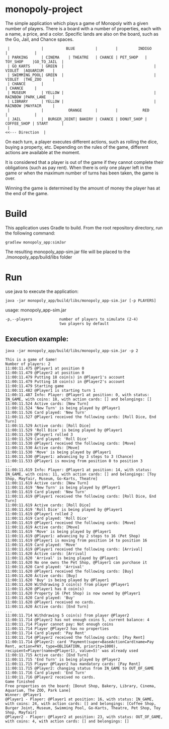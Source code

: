 monopoly-project
================

The simple application which plays a game of Monopoly with a given number of players.
There is a board with a number of properties, each with a name, a price, and a color.
Specific lands are also on the board, such as the Go, Jail, and Chance spaces.

     |              |          BLUE         |        |         INDIGO           |            |
     | PARKING      | CINEMA    | THEATRE   | CHANCE | PET_SHOP   | TOY_SHOP    |GO_TO_JAIL  |
     | GO_KARTS     | GREEN  |                                        | VIOLET  |AQUARIUM    |
     | SWIMMING_POOL| GREEN  |                                        | VIOLET  |THE_ZOO     |
     | CHANCE       |                                                           | CHANCE     |
     | MUSEUM       | YELLOW |                                        | RAINBOW |PARK_LANE   |
     | LIBRARY      | YELLOW |                                        | RAINBOW |MAYFAIR     |
     |              |           ORANGE      |        |           RED            |            |
     | JAIL         |  BURGER_JOINT| BAKERY | CHANCE | DONUT_SHOP | COFFEE_SHOP | START      |
     |                                                                      <<--- Direction  |
     
On each turn, a player executes different actions, such as rolling the dice, buying a property, etc. Depending on the rules of the game, different actions are available at the moment.

It is considered that a player is out of the game if they cannot complete their obligations (such as pay rent).
When there is only one player left in the game or when the maximum number of turns has been taken, the game is over.

Winning the game is determined by the amount of money the player has at the end of the game.

# Build

This application uses Gradle to build. From the root repository directory, run the following command: 
    
    gradlew monopoly_app:simJar
    
The resulting monopoly_app-sim.jar file will be placed to the ./monopoly_app/build/libs folder

# Run

use java to execute the application:

    java -jar monopoly_app/build/libs/monopoly_app-sim.jar [-p PLAYERS] 

usage: monopoly_app-sim.jar
    
    -p,--players            number of players to simulate (2-4) 
                            two players by default
    
      
## Execution example:

    java -jar monopoly_app/build/libs/monopoly_app-sim.jar -p 2 

    This is a game of Game!
    Number of players: 2
    11:00:11.475 @Player1 at position 0
    11:00:11.479 @Player2 at position 0
    11:00:11.479 Putting 18 coin(s) in @Player1's account
    11:00:11.479 Putting 18 coin(s) in @Player2's account
    11:00:11.479 Starting game
    11:00:11.482 @Player1 is starting turn 1
    11:00:11.487 Info: Player: @Player1 at position: 0, with status: IN_GAME, with coins: 18, with action cards: [] and belongings: []
    11:00:11.524 Active cards: [New Turn]
    11:00:11.524 'New Turn' is being played by @Player1
    11:00:11.526 Card played: 'New Turn'
    11:00:11.527 @Player1 received the following cards: [Roll Dice, End Turn]
    11:00:11.529 Active cards: [Roll Dice]
    11:00:11.529 'Roll Dice' is being played by @Player1
    11:00:11.529 @Player1 rolled 3
    11:00:11.529 Card played: 'Roll Dice'
    11:00:11.530 @Player1 received the following cards: [Move]
    11:00:11.530 Active cards: [Move]
    11:00:11.530 'Move' is being played by @Player1
    11:00:11.530 @Player1: advancing by 3 steps to 3 (Chance)
    11:00:11.533 @Player1 is moving from position 0 to position 3
    ...
    11:00:11.619 Info: Player: @Player1 at position: 14, with status: IN_GAME, with coins: 11, with action cards: [] and belongings: [Toy Shop, Mayfair, Museum, Go-Karts, Theatre]
    11:00:11.619 Active cards: [New Turn]
    11:00:11.619 'New Turn' is being played by @Player1
    11:00:11.619 Card played: 'New Turn'
    11:00:11.619 @Player1 received the following cards: [Roll Dice, End Turn]
    11:00:11.619 Active cards: [Roll Dice]
    11:00:11.619 'Roll Dice' is being played by @Player1
    11:00:11.619 @Player1 rolled 2
    11:00:11.619 Card played: 'Roll Dice'
    11:00:11.619 @Player1 received the following cards: [Move]
    11:00:11.619 Active cards: [Move]
    11:00:11.619 'Move' is being played by @Player1
    11:00:11.619 @Player1: advancing by 2 steps to 16 (Pet Shop)
    11:00:11.619 @Player1 is moving from position 14 to position 16
    11:00:11.619 Card played: 'Move'
    11:00:11.619 @Player1 received the following cards: [Arrival]
    11:00:11.620 Active cards: [Arrival]
    11:00:11.620 'Arrival' is being played by @Player1
    11:00:11.620 No one owns the Pet Shop, @Player1 can purchase it
    11:00:11.620 Card played: 'Arrival'
    11:00:11.620 @Player1 received the following cards: [Buy]
    11:00:11.620 Active cards: [Buy]
    11:00:11.620 'Buy' is being played by @Player1
    11:00:11.620 Withdrawing 3 coin(s) from player @Player1
    11:00:11.620 @Player1 has 8 coin(s)
    11:00:11.620 Property 16 (Pet Shop) is now owned by @Player1
    11:00:11.620 Card played: 'Buy'
    11:00:11.620 @Player1 received no cards.
    11:00:11.620 Active cards: [End Turn]
    ...
    11:00:11.714 Withdrawing 5 coin(s) from player @Player2
    11:00:11.714 @Player2 has not enough coins 5, current balance: 4
    11:00:11.714 Player cannot pay: Not enough coins
    11:00:11.714 Player @Player2 has no properties
    11:00:11.714 Card played: 'Pay Rent'
    11:00:11.714 @Player2 received the following cards: [Pay Rent]
    11:00:11.714 @Player2: card 'Payment(super=BaseActionCard(name=Pay Rent, action=PAY, type=OBLIGATION, priority=1000), recipient=Player(name=@Player1), value=5)' was already used
    11:00:11.715 Active cards: [End Turn]
    11:00:11.715 'End Turn' is being played by @Player2
    11:00:11.715 Player @Player2 has mandatory cards: [Pay Rent]
    11:00:11.715 @Player2: changing status from IN_GAME to OUT_OF_GAME
    11:00:11.716 Card played: 'End Turn'
    11:00:11.716 @Player2 received no cards.
    Game finished
    Free properties on the board: [Donut Shop, Bakery, Library, Cinema, Aquarium, The ZOO, Park Lane]
    Winner: @Player1
    @Player1 - Player: @Player1 at position: 16, with status: IN_GAME, with coins: 24, with action cards: [] and belongings: [Coffee Shop, Burger Joint, Museum, Swimming Pool, Go-Karts, Theatre, Pet Shop, Toy Shop, Mayfair]
    @Player2 - Player: @Player2 at position: 23, with status: OUT_OF_GAME, with coins: 4, with action cards: [] and belongings: []

